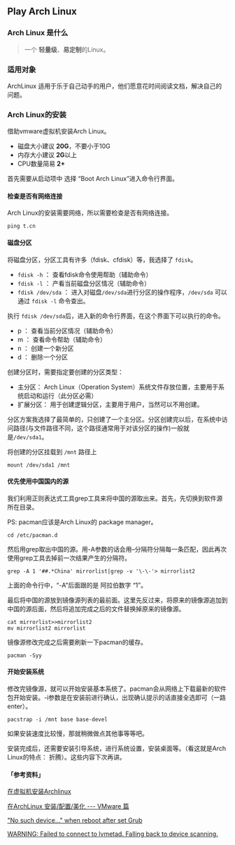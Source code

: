 ## Play Arch Linux

### Arch Linux 是什么

> 一个 **轻量级**、**易定制**的Linux。

### 适用对象
ArchLinux 适用于乐于自己动手的用户，他们愿意花时间阅读文档，解决自己的问题。


### Arch Linux的安装

借助vmware虚拟机安装Arch Linux。

- 磁盘大小建议 **20G**，不要小于10G
- 内存大小建议 **2G**以上
- CPU数量简易 **2+**



首先需要从启动项中 选择 “Boot Arch Linux”进入命令行界面。

#### 检查是否有网络连接
Arch Linux的安装需要网络，所以需要检查是否有网络连接。

``` shell
ping t.cn
```

#### 磁盘分区

将磁盘分区，分区工具有许多（fdisk、cfdisk）等，我选择了 `fdisk`。

- `fdisk -h` ： 查看fdisk命令使用帮助（辅助命令）
- `fdisk -l` ： 产看当前磁盘分区情况（辅助命令）
- `fdisk /dev/sda` ： 进入对磁盘`/dev/sda`进行分区的操作程序，`/dev/sda` 可以通过 `fdisk -l` 命令查出。

执行 `fdisk /dev/sda`后，进入新的命令行界面，在这个界面下可以执行的命令。

- p ： 查看当前分区情况（辅助命令）
- m ： 查看命令帮助（辅助命令）
- n ： 创建一个新分区
- d ： 删除一个分区

创建分区时，需要指定要创建的分区类型：

- 主分区： Arch Linux（Operation System）系统文件存放位置，主要用于系统启动和运行（此分区必需）
- 扩展分区： 用于创建逻辑分区，主要用于用户，当然可以不用创建。

分区方案我选择了最简单的，只创建了一个主分区。分区创建完以后，在系统中访问路径(与文件路径不同，这个路径通常用于对该分区的操作)一般就是`/dev/sda1`。

将创建的分区挂载到 `/mnt` 路径上

``` shell
mount /dev/sda1 /mnt
```

#### 优先使用中国国内的源

我们利用正则表达式工具grep工具来将中国的源取出来。首先，先切换到软件源所在目录。

PS: pacman应该是Arch Linux的 package manager。
``` shell
cd /etc/pacman.d
```
然后用grep取出中国的源。用-A参数的话会用–分隔符分隔每一条匹配，因此再次使用grep工具去掉前一次结果产生的分隔符。

``` shell
grep -A 1 '##.*China' mirrorlist|grep -v '\-\-'> mirrorlist2
```
上面的命令行中，“-A”后面跟的是 阿拉伯数字 “1”。

最后将中国的源放到镜像源列表的最前面。这里先反过来，将原来的镜像源追加到中国的源后面，然后将追加完成之后的文件替换掉原来的镜像源。

``` shell
cat mirrorlist>>mirrorlist2
mv mirrorlist2 mirrorlist
```
镜像源修改完成之后需要刷新一下pacman的缓存。

``` shell
pacman -Syy
```

#### 开始安装系统
修改完镜像源，就可以开始安装基本系统了。pacman会从网络上下载最新的软件包开始安装。-i参数是在安装前进行确认，出现确认提示的话直接全选即可（一路enter）。

``` shell
pacstrap -i /mnt base base-devel
```

如果安装速度比较慢，那就稍微做点其他事等等吧。

安装完成后，还需要安装引导系统，进行系统设置，安装桌面等。（看这就是Arch Linux的特点： 折腾）。这些内容下次再讲。



#### 「参考资料」
[在虚拟机安装Archlinux](https://blog.csdn.net/kingolie/article/details/53048625)

[在ArchLinux 安装/配置/美化 --- VMware 篇](https://www.mivm.cn/archlinux-vmware/)

[ "No such device..." when reboot after set Grub ](https://blog.csdn.net/killzero/article/details/8861612)

[WARNING: Failed to connect to lvmetad. Falling back to device scanning.](https://unix.stackexchange.com/questions/332556/arch-linux-installation-grub-problem)